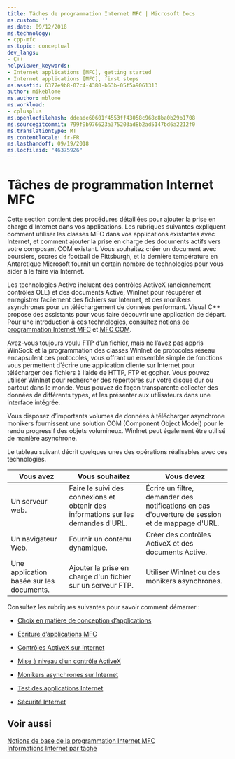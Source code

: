 ```yaml
---
title: Tâches de programmation Internet MFC | Microsoft Docs
ms.custom: ''
ms.date: 09/12/2018
ms.technology:
- cpp-mfc
ms.topic: conceptual
dev_langs:
- C++
helpviewer_keywords:
- Internet applications [MFC], getting started
- Internet applications [MFC], first steps
ms.assetid: 6377e9b8-07c4-4380-b63b-05f5a9061313
author: mikeblome
ms.author: mblome
ms.workload:
- cplusplus
ms.openlocfilehash: ddeade60601f4553ff43058c968c8ba0b29b1708
ms.sourcegitcommit: 799f9b976623a375203ad8b2ad5147bd6a2212f0
ms.translationtype: MT
ms.contentlocale: fr-FR
ms.lasthandoff: 09/19/2018
ms.locfileid: "46375926"
---
```

# <a name="mfc-internet-programming-tasks"></a>Tâches de programmation Internet MFC

Cette section contient des procédures détaillées pour ajouter la prise en charge d'Internet dans vos applications. Les rubriques suivantes expliquent comment utiliser les classes MFC dans vos applications existantes avec Internet, et comment ajouter la prise en charge des documents actifs vers votre composant COM existant. Vous souhaitez créer un document avec boursiers, scores de football de Pittsburgh, et la dernière température en Antarctique Microsoft fournit un certain nombre de technologies pour vous aider à le faire via Internet.

Les technologies Active incluent des contrôles ActiveX (anciennement contrôles OLE) et des documents Active, WinInet pour récupérer et enregistrer facilement des fichiers sur Internet, et des monikers asynchrones pour un téléchargement de données performant. Visual C++ propose des assistants pour vous faire découvrir une application de départ. Pour une introduction à ces technologies, consultez [notions de programmation Internet MFC](../mfc/mfc-internet-programming-basics.md) et [MFC COM](../mfc/mfc-com.md).

Avez-vous toujours voulu FTP d’un fichier, mais ne l’avez pas appris WinSock et la programmation des classes WinInet de protocoles réseau encapsulent ces protocoles, vous offrant un ensemble simple de fonctions vous permettent d’écrire une application cliente sur Internet pour télécharger des fichiers à l’aide de HTTP, FTP et gopher. Vous pouvez utiliser WinInet pour rechercher des répertoires sur votre disque dur ou partout dans le monde. Vous pouvez de façon transparente collecter des données de différents types, et les présenter aux utilisateurs dans une interface intégrée.

Vous disposez d’importants volumes de données à télécharger asynchrone monikers fournissent une solution COM (Component Object Model) pour le rendu progressif des objets volumineux. WinInet peut également être utilisé de manière asynchrone.

Le tableau suivant décrit quelques unes des opérations réalisables avec ces technologies.

|Vous avez|Vous souhaitez|Vous devez|
|--------------|-----------------|----------------|
|Un serveur web.|Faire le suivi des connexions et obtenir des informations sur les demandes d'URL.|Écrire un filtre, demander des notifications en cas d'ouverture de session et de mappage d'URL.|
|Un navigateur Web.|Fournir un contenu dynamique.|Créer des contrôles ActiveX et des documents Active.|
|Une application basée sur les documents.|Ajouter la prise en charge d'un fichier sur un serveur FTP.|Utiliser WinInet ou des monikers asynchrones.|

Consultez les rubriques suivantes pour savoir comment démarrer :

- [Choix en matière de conception d’applications](../mfc/application-design-choices.md)

- [Écriture d’applications MFC](../mfc/writing-mfc-applications.md)

- [Contrôles ActiveX sur Internet](../mfc/activex-controls-on-the-internet.md)

- [Mise à niveau d’un contrôle ActiveX](../mfc/upgrading-an-existing-activex-control.md)

- [Monikers asynchrones sur Internet](../mfc/asynchronous-monikers-on-the-internet.md)

- [Test des applications Internet](../mfc/testing-internet-applications.md)

- [Sécurité Internet](../mfc/internet-security-cpp.md)

## <a name="see-also"></a>Voir aussi

[Notions de base de la programmation Internet MFC](../mfc/mfc-internet-programming-basics.md)<br/>
[Informations Internet par tâche](../mfc/internet-information-by-task.md)

